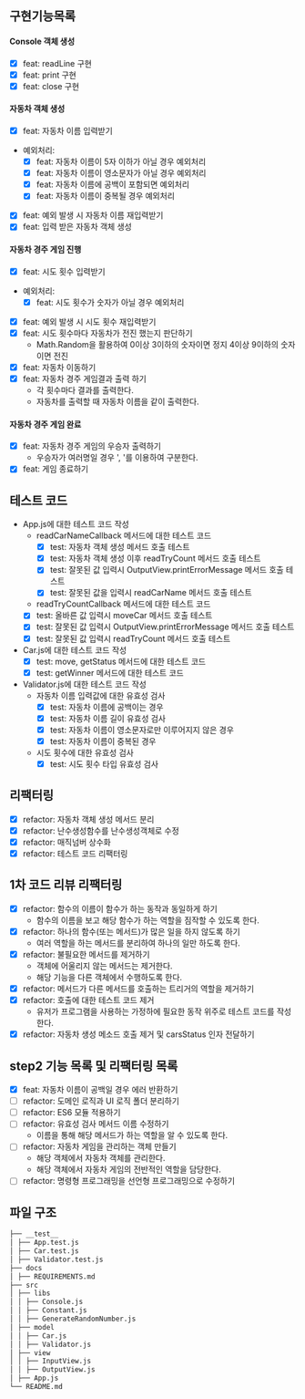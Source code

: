 ## 구현기능목록

#### Console 객체 생성

- [x] feat: readLine 구현
- [x] feat: print 구현
- [x] feat: close 구현

#### 자동차 객체 생성

- [x] feat: 자동차 이름 입력받기
- 예외처리:
  - [x] feat: 자동차 이름이 5자 이하가 아닐 경우 예외처리
  - [x] feat: 자동차 이름이 영소문자가 아닐 경우 예외처리
  - [x] feat: 자동차 이름에 공백이 포함되면 예외처리
  - [x] feat: 자동차 이름이 중복될 경우 예외처리
- [x] feat: 예외 발생 시 자동차 이름 재입력받기
- [x] feat: 입력 받은 자동차 객체 생성

#### 자동차 경주 게임 진행

- [x] feat: 시도 횟수 입력받기
- 예외처리:
  - [x] feat: 시도 횟수가 숫자가 아닐 경우 예외처리
- [x] feat: 예외 발생 시 시도 횟수 재입력받기
- [x] feat: 시도 횟수마다 자동차가 전진 했는지 판단하기
  - Math.Random을 활용하여 0이상 3이하의 숫자이면 정지 4이상 9이하의 숫자이면 전진
- [x] feat: 자동차 이동하기
- [x] feat: 자동차 경주 게임결과 출력 하기
  - 각 횟수마다 결과를 출력한다.
  - 자동차를 출력할 때 자동차 이름을 같이 출력한다.

#### 자동차 경주 게임 완료

- [x] feat: 자동차 경주 게임의 우승자 출력하기
  - 우승자가 여러명일 경우 ', '를 이용하여 구분한다.
- [x] feat: 게임 종료하기

## 테스트 코드

- App.js에 대한 테스트 코드 작성
  - readCarNameCallback 메서드에 대한 테스트 코드
    - [x] test: 자동차 객체 생성 메서드 호출 테스트
    - [x] test: 자동차 객체 생성 이후 readTryCount 메서드 호출 테스트
    - [x] test: 잘못된 값 입력시 OutputView.printErrorMessage 메서드 호출 테스트
    - [x] test: 잘못된 값을 입력시 readCarName 메서드 호출 테스트
  - readTryCountCallback 메서드에 대한 테스트 코드
  - [x] test: 올바른 값 입력시 moveCar 메서드 호출 테스트
  - [x] test: 잘못된 값 입력시 OutputView.printErrorMessage 메서드 호출 테스트
  - [x] test: 잘못된 값 입력시 readTryCount 메서드 호출 테스트
- Car.js에 대한 테스트 코드 작성
  - [x] test: move, getStatus 메서드에 대한 테스트 코드
  - [x] test: getWinner 메서드에 대한 테스트 코드
- Validator.js에 대한 테스트 코드 작성
  - 자동차 이름 입력값에 대한 유효성 검사
    - [x] test: 자동차 이름에 공백이는 경우
    - [x] test: 자동차 이름 길이 유효성 검사
    - [x] test: 자동차 이름이 영소문자로만 이루어지지 않은 경우
    - [x] test: 자동차 이름이 중복된 경우
  - 시도 횟수에 대한 유효성 검사
    - [x] test: 시도 횟수 타입 유효성 검사

## 리팩터링

- [x] refactor: 자동차 객체 생성 메서드 분리
- [x] refactor: 난수생성함수를 난수생성객체로 수정
- [x] refactor: 매직넘버 상수화
- [x] refactor: 테스트 코드 리팩터링

## 1차 코드 리뷰 리팩터링

- [x] refactor: 함수의 이름이 함수가 하는 동작과 동일하게 하기
  - 함수의 이름을 보고 해당 함수가 하는 역할을 짐작할 수 있도록 한다.
- [x] refactor: 하나의 함수(또는 메서드)가 많은 일을 하지 않도록 하기
  - 여러 역할을 하는 메서드를 분리하여 하나의 일만 하도록 한다.
- [x] refactor: 불필요한 메서드를 제거하기
  - 객체에 어울리지 않는 메서드는 제거한다.
  - 해당 기능을 다른 객체에서 수행하도록 한다.
- [x] refactor: 메서드가 다른 메서드를 호출하는 트리거의 역할을 제거하기
- [x] refactor: 호출에 대한 테스트 코드 제거
  - 유저가 프로그램을 사용하는 가정하에 필요한 동작 위주로 테스트 코드를 작성한다.
- [x] refactor: 자동차 생성 메소드 호출 제거 및 carsStatus 인자 전달하기

## step2 기능 목록 및 리팩터링 목록

- [x] feat: 자동차 이름이 공백일 경우 에러 반환하기
- [ ] refactor: 도메인 로직과 UI 로직 폴더 분리하기
- [ ] refactor: ES6 모듈 적용하기
- [ ] refactor: 유효성 검사 메서드 이름 수정하기
  - 이름을 통해 해당 메서드가 하는 역할을 알 수 있도록 한다.
- [ ] refactor: 자동차 게임을 관리하는 객체 만들기
  - 해당 객체에서 자동차 객체를 관리한다.
  - 해당 객체에서 자동차 게임의 전반적인 역할을 담당한다.
- [ ] refactor: 명령형 프로그래밍을 선언형 프로그래밍으로 수정하기

## 파일 구조

```bash
├── __test__
│ ├── App.test.js
│ ├── Car.test.js
│ ├── Validator.test.js
├── docs
│ ├── REQUIREMENTS.md
├── src
│ ├── libs
│ │ ├── Console.js
│ │ ├── Constant.js
│ │ ├── GenerateRandomNumber.js
│ ├── model
│ │ ├── Car.js
│ │ ├── Validator.js
│ ├── view
│ │ ├── InputView.js
│ │ ├── OutputView.js
│ ├── App.js
└── README.md
```
